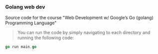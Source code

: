 ### Golang web dev

Source code for the course "Web Development w/ Google’s Go (golang) Programming Language" 

> You can run the code by simply navigating to each directory and running the following code:

```go
go run main.go
```
